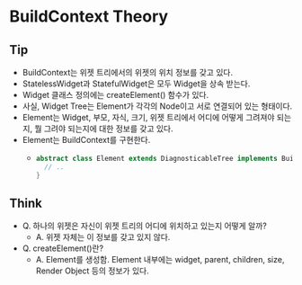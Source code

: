 # BuildContext Theory

## Tip
- BuildContext는 위젯 트리에서의 위젯의 위치 정보를 갖고 있다.
- StatelessWidget과 StatefulWidget은 모두 Widget을 상속 받는다.
- Widget 클래스 정의에는 createElement() 함수가 있다.
- 사실, Widget Tree는 Element가 각각의 Node이고 서로 연결되어 있는 형태이다.
- Element는 Widget, 부모, 자식, 크기, 위젯 트리에서 어디에 어떻게 그려져야 되는지, 뭘 그려야 되는지에 대한 정보를 갖고 있다.
- Element는 BuildContext를 구현한다.
  - ```dart
    abstract class Element extends DiagnosticableTree implements BuildContext {
      // ..
    }
    ```

## Think
- Q. 하나의 위젯은 자신이 위젯 트리의 어디에 위치하고 있는지 어떻게 알까?
  - A. 위젯 자체는 이 정보를 갖고 있지 않다.
- Q. createElement()란?
  - A. Element를 생성함. Element 내부에는 widget, parent, children, size, Render Object 등의 정보가 있다.